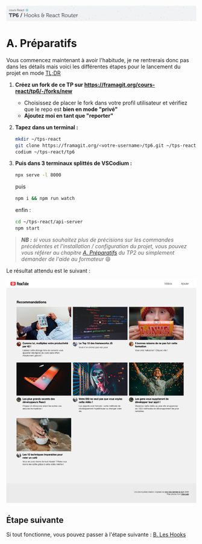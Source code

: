 <img src="images/readme/header-small.jpg" >

# A. Préparatifs <!-- omit in toc -->

Vous commencez maintenant à avoir l'habitude, je ne rentrerais donc pas dans les détails mais voici les différentes étapes pour le lancement du projet en mode [TL;DR](https://en.wiktionary.org/wiki/tl;dr)

1. **Créez un fork de ce TP sur https://framagit.org/cours-react/tp6/-/forks/new**

	- Choisissez de placer le fork dans votre profil utilisateur et vérifiez que le repo est **bien en mode "privé"**
	- **Ajoutez moi en tant que "reporter"**

2. **Tapez dans un terminal :**
	```bash
	mkdir ~/tps-react
	git clone https://framagit.org/<votre-username>/tp6.git ~/tps-react/tp6
	codium ~/tps-react/tp6
	```
3. **Puis dans 3 terminaux splittés de VSCodium :**
	```bash
	npx serve -l 8000
	```
	puis
	```bash
	npm i && npm run watch
	```
	enfin :
	```bash
	cd ~/tps-react/api-server
	npm start
	```

> _**NB :** si vous souhaitez plus de précisions sur les commandes précédentes et l'installation  / configuration du projet, vous pouvez vous référer au chapitre [A. Préparatifs](https://framagit.org/cours-react/tp2/-/blob/master/A-preparatifs.md) du TP2 ou simplement demander de l'aide au formateur_ 😄

Le résultat attendu est le suivant :

<a href="images/screen/screen-00.png"><img src="images/readme/screen-00.png" ></a>

## Étape suivante <!-- omit in toc -->
Si tout fonctionne, vous pouvez passer à l'étape suivante : [B. Les Hooks](B-hooks.md)